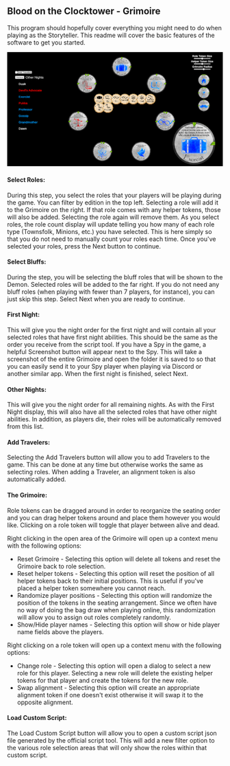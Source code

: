## Blood on the Clocktower - Grimoire

This program should hopefully cover everything you might need to do when playing as the Storyteller. This readme will cover the basic features of the software to get you started.

![Grimoire](/Preview.png?raw=true)

#### Select Roles:
During this step, you select the roles that your players will be playing during the game. You can filter by edition in the top left. Selecting a role will add it to the Grimoire on the right. If that role comes with any helper tokens, those will also be added. Selecting the role again will remove them. As you select roles, the role count display will update telling you how many of each role type (Townsfolk, Minions, etc.) you have selected. This is here simply so that you do not need to manually count your roles each time. Once you've selected your roles, press the Next button to continue.

#### Select Bluffs:
During the step, you will be selecting the bluff roles that will be shown to the Demon. Selected roles will be added to the far right. If you do not need any bluff roles (when playing with fewer than 7 players, for instance), you can just skip this step. Select Next when you are ready to continue.

#### First Night:
This will give you the night order for the first night and will contain all your selected roles that have first night abilities. This should be the same as the order you receive from the script tool. If you have a Spy in the game, a helpful Screenshot button will appear next to the Spy. This will take a screenshot of the entire Grimoire and open the folder it is saved to so that you can easily send it to your Spy player when playing via Discord or another similar app. When the first night is finished, select Next.

#### Other Nights:
This will give you the night order for all remaining nights. As with the First Night display, this will also have all the selected roles that have other night abilities. In addition, as players die, their roles will be automatically removed from this list.

#### Add Travelers:
Selecting the Add Travelers button will allow you to add Travelers to the game. This can be done at any time but otherwise works the same as selecting roles. When adding a Traveler, an alignment token is also automatically added.

#### The Grimoire:
Role tokens can be dragged around in order to reorganize the seating order and you can drag helper tokens around and place them however you would like. Clicking on a role token will toggle that player between alive and dead.

Right clicking in the open area of the Grimoire will open up a context menu with the following options:
* Reset Grimoire - Selecting this option will delete all tokens and reset the Grimoire back to role selection.
* Reset helper tokens - Selecting this option will reset the position of all helper tokens back to their initial positions. This is useful if you've placed a helper token somewhere you cannot reach.
* Randomize player positions - Selecting this option will randomize the position of the tokens in the seating arrangement. Since we often have no way of doing the bag draw when playing online, this randomization will allow you to assign out roles completely randomly.
* Show/Hide player names - Selecting this option will show or hide player name fields above the players.

Right clicking on a role token will open up a context menu with the following options:
* Change role - Selecting this option will open a dialog to select a new role for this player. Selecting a new role will delete the existing helper tokens for that player and create the tokens for the new role.
* Swap alignment - Selecting this option will create an appropriate alignment token if one doesn't exist otherwise it will swap it to the opposite alignment.

#### Load Custom Script:
The Load Custom Script button will allow you to open a custom script json file generated by the official script tool. This will add a new filter option to the various role selection areas that will only show the roles within that custom script.